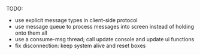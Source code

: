 TODO:
* use explicit message types in client-side protocol
* use message queue to process messages into screen instead of holding onto them all
* use a consume-msg thread; call update console and update ui functions
* fix disconnection: keep system alive and reset boxes
